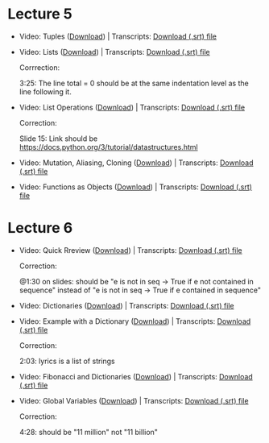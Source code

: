 # Lecture 5

* Video: Tuples ([Download](https://edx-video.net/MITX6001/MITX60012016-V003100_DTH.mp4)) | Transcripts: [Download (.srt) file](https://courses.edx.org/courses/course-v1:MITx+6.00.1x+1T2022/xblock/block-v1:MITx+6.00.1x+1T2022+type@video+block@3464df78190b43948ba0507ef4287290/handler/transcript/download)

* Video: Lists ([Download](https://edx-video.net/MITX60012016-V003200_DTH.mp4)) | Transcripts: [Download (.srt) file](https://courses.edx.org/courses/course-v1:MITx+6.00.1x+1T2022/xblock/block-v1:MITx+6.00.1x+1T2022+type@video+block@808f93f2bc5841be95d93d7c477989de/handler/transcript/download)

    Corrrection:

    3:25: The line total = 0 should be at the same indentation level as the line following it. 

* Video: List Operations ([Download](https://edx-video.net/MITX6001/MITX60012016-V003400_DTH.mp4)) | Transcripts: [Download (.srt) file](https://courses.edx.org/courses/course-v1:MITx+6.00.1x+1T2022/xblock/block-v1:MITx+6.00.1x+1T2022+type@video+block@27901ab009b14026a49fc6846085b37a/handler/transcript/download)

    Correction:

    Slide 15: Link should be https://docs.python.org/3/tutorial/datastructures.html


* Video: Mutation, Aliasing, Cloning ([Download](https://edx-video.net/MITX60012016-V003500_DTH.mp4)) | Transcripts: [Download (.srt) file](https://courses.edx.org/courses/course-v1:MITx+6.00.1x+1T2022/xblock/block-v1:MITx+6.00.1x+1T2022+type@video+block@9c21ff021d4142aeae0ed11b744c9f82/handler/transcript/download)

* Video: Functions as Objects ([Download](https://edx-video.net/MITX6001/MITX60012016-V003300_DTH.mp4)) | Transcripts: [Download (.srt) file](https://courses.edx.org/courses/course-v1:MITx+6.00.1x+1T2022/xblock/block-v1:MITx+6.00.1x+1T2022+type@video+block@1de0047b14fe49c8a98ebcf4fe463550/handler/transcript/download)

# Lecture 6

* Video: Quick Rreview ([Download](https://edx-video.net/MITX6001/MITX60012016-V004000_DTH.mp4)) | Transcripts: [Download (.srt) file](https://courses.edx.org/courses/course-v1:MITx+6.00.1x+1T2022/xblock/block-v1:MITx+6.00.1x+1T2022+type@video+block@d2abc5b3db0d43ba90c5d3a25e95e2d5/handler/transcript/download)

    Correction:

    @1:30 on slides: should be "e is not in seq -> True if e not contained in sequence" instead of "e is not in seq -> True if e contained in sequence"

* Video: Dictionaries ([Download](https://edx-video.net/MITX6001/MITX60012016-V003700_DTH.mp4)) | Transcripts: [Download (.srt) file](https://courses.edx.org/courses/course-v1:MITx+6.00.1x+1T2022/xblock/block-v1:MITx+6.00.1x+1T2022+type@video+block@62b06c2ef5e84549bdae41383e1a8fa5/handler/transcript/download)

* Video: Example with a Dictionary ([Download](https://edx-video.net/MITX6001/MITX60012016-V003600_DTH.mp4)) | Transcripts: [Download (.srt) file](https://courses.edx.org/courses/course-v1:MITx+6.00.1x+1T2022/xblock/block-v1:MITx+6.00.1x+1T2022+type@video+block@8ea7846867a34e50ad2ae9370854a730/handler/transcript/download)

    Correction:

    2:03: lyrics is a list of strings

* Video: Fibonacci and Dictionaries ([Download](https://edx-video.net/MITX6001/MITX60012016-V003800_DTH.mp4)) | Transcripts: [Download (.srt) file](https://courses.edx.org/courses/course-v1:MITx+6.00.1x+1T2022/xblock/block-v1:MITx+6.00.1x+1T2022+type@video+block@275299db06824de88d888fab16140a1a/handler/transcript/download)

* Video: Global Variables ([Download](https://edx-video.net/MITX6001/MITX60012016-V003900_DTH.mp4)) | Transcripts: [Download (.srt) file](https://courses.edx.org/courses/course-v1:MITx+6.00.1x+1T2022/xblock/block-v1:MITx+6.00.1x+1T2022+type@video+block@9e69ddb7ec904bd188445791650b795f/handler/transcript/download)

    Correction:

    4:28: should be "11 million" not "11 billion"